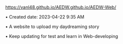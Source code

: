 https://vanl48.github.io/AEDW.github.io/AEDW-Web/

• Created date: 2023-04-22 9:35 AM

• A website to upload my daydreaming story

• Keep updating for test and learn in Web-developing
